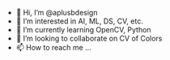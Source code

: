 - 👋 Hi, I’m @aplusbdesign
- 👀 I’m interested in AI, ML, DS, CV, etc.
- 🌱 I’m currently learning OpenCV, Python
- 💞️ I’m looking to collaborate on CV of Colors
- 📫 How to reach me ...

<!---
aplusbdesign/aplusbdesign is a ✨ special ✨ repository because its `README.md` (this file) appears on your GitHub profile.
You can click the Preview link to take a look at your changes.
--->
